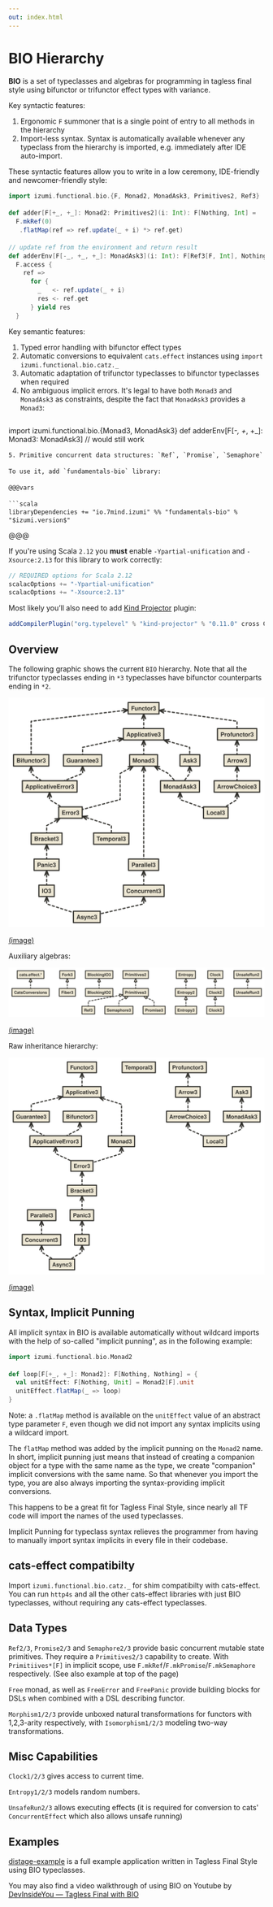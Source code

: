 ```yaml
---
out: index.html
---
```


BIO Hierarchy
=============

**BIO** is a set of typeclasses and algebras for programming in tagless final style using bifunctor or trifunctor effect types with variance.

Key syntactic features:

1. Ergonomic `F` summoner that is a single point of entry to all methods in the hierarchy
2. Import-less syntax. Syntax is automatically available whenever any typeclass from the hierarchy is imported, e.g. immediately after IDE auto-import.

These syntactic features allow you to write in a low ceremony, IDE-friendly and newcomer-friendly style:

```scala mdoc:to-string
import izumi.functional.bio.{F, Monad2, MonadAsk3, Primitives2, Ref3}

def adder[F[+_, +_]: Monad2: Primitives2](i: Int): F[Nothing, Int] =
  F.mkRef(0)
   .flatMap(ref => ref.update(_ + i) *> ref.get)

// update ref from the environment and return result
def adderEnv[F[-_, +_, +_]: MonadAsk3](i: Int): F[Ref3[F, Int], Nothing, Int] =
  F.access {
    ref =>
      for {
        _   <- ref.update(_ + i)
        res <- ref.get
      } yield res
  }
```

Key semantic features:

1. Typed error handling with bifunctor effect types
2. Automatic conversions to equivalent `cats.effect` instances using `import izumi.functional.bio.catz._`
3. Automatic adaptation of trifunctor typeclasses to bifunctor typeclasses when required
4. No ambiguous implicit errors. It's legal to have both `Monad3` and `MonadAsk3` as constraints,
   despite the fact that `MonadAsk3` provides a `Monad3`:
   ```scala
import izumi.functional.bio.{Monad3, MonadAsk3}
   def adderEnv[F[-_, +_, +_]: Monad3: MonadAsk3] // would still work
   ```
5. Primitive concurrent data structures: `Ref`, `Promise`, `Semaphore`

To use it, add `fundamentals-bio` library:

@@@vars

```scala
libraryDependencies += "io.7mind.izumi" %% "fundamentals-bio" % "$izumi.version$"
```

@@@


If you're using Scala `2.12` you **must** enable `-Ypartial-unification` and `-Xsource:2.13` for this library to work correctly:

```scala
// REQUIRED options for Scala 2.12
scalacOptions += "-Ypartial-unification"
scalacOptions += "-Xsource:2.13"
```

Most likely you’ll also need to add [Kind Projector](https://github.com/typelevel/kind-projector) plugin:

```scala
addCompilerPlugin("org.typelevel" % "kind-projector" % "0.11.0" cross CrossVersion.full)
```

## Overview

The following graphic shows the current `BIO` hierarchy. Note that all the trifunctor typeclasses ending in `*3` typeclasses have bifunctor counterparts ending in `*2`.

![BIO-relationship-hierarchy](media/bio-relationship-hierarchy.svg)

[(image)](media/bio-relationship-hierarchy.svg)

Auxiliary algebras:

![algebras](media/algebras.svg)

[(image)](media/algebras.svg)

Raw inheritance hierarchy:

![BIO-inheritance-hierarchy](media/bio-hierarchy.svg)

[(image)](media/bio-hierarchy.svg)

## Syntax, Implicit Punning

All implicit syntax in BIO is available automatically without wildcard imports
with the help of so-called "implicit punning", as in the following example:


```scala mdoc:to-string
import izumi.functional.bio.Monad2

def loop[F[+_, +_]: Monad2]: F[Nothing, Nothing] = {
  val unitEffect: F[Nothing, Unit] = Monad2[F].unit
  unitEffect.flatMap(_ => loop)
}
```

Note: a `.flatMap` method is available on the `unitEffect` value of an abstract type parameter `F`,
even though we did not import any syntax implicits using a wildcard import.

The `flatMap` method was added by the implicit punning on the `Monad2` name.
 In short, implicit punning just means that instead of creating a companion object for a type with the same name as the type,
we create "companion" implicit conversions with the same name. So that whenever you import the type,
you are also always importing the syntax-providing implicit conversions.

This happens to be a great fit for Tagless Final Style, since nearly all TF code will import the names of the used typeclasses.

Implicit Punning for typeclass syntax relieves the programmer from having to manually import syntax implicits in every file in their codebase.

## cats-effect compatibilty

Import `izumi.functional.bio.catz._` for shim compatibilty with cats-effect. You can run `http4s` and all the other cats-effect libraries with just BIO typeclasses, without requiring any cats-effect typeclasses.

## Data Types

`Ref2/3`, `Promise2/3` and `Semaphore2/3` provide basic concurrent mutable state primitives. They require a `Primitives2/3` capability to create.
With `Primitiives*[F]` in implicit scope, use `F.mkRef`/`F.mkPromise`/`F.mkSemaphore` respectively. (See also example at top of the page)

`Free` monad, as well as `FreeError` and `FreePanic`  provide building blocks for DSLs when combined with a DSL describing functor.

`Morphism1/2/3` provide unboxed natural transformations for functors with 1,2,3-arity respectively, with `Isomorphism1/2/3` modeling two-way transformations.

## Misc Capabilities

`Clock1/2/3` gives access to current time.

`Entropy1/2/3` models random numbers.

`UnsafeRun2/3` allows executing effects (it is required for conversion to cats' `ConcurrentEffect` which also allows unsafe running)

## Examples

[distage-example](https://github.com/7mind/distage-example) is a full example application written in Tagless Final Style using BIO typeclasses.

You may also find a video walkthrough of using BIO on Youtube by [DevInsideYou — Tagless Final with BIO](https://www.youtube.com/watch?v=ZdGK1uedAE0&t=580s)
